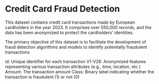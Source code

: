 # Credit Card Fraud Detection

This dataset contains credit card transactions made by European cardholders in the year 2023. It comprises over 550,000 records, and the data has been anonymized 
to protect the cardholders' identities. 

The primary objective of this dataset is to facilitate the development of fraud detection algorithms and models to identify potentially fraudulent transactions




id: Unique identifier for each transaction
V1-V28: Anonymized features representing various transaction attributes (e.g., time, location, etc.)
Amount: The transaction amount
Class: Binary label indicating whether the transaction is fraudulent (1) or not (0)
